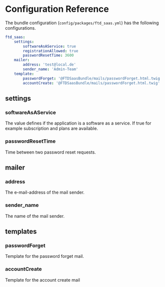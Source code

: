 # Configuration Reference

The bundle configuration (`config/packages/ftd_saas.yml`) has the following configurations.

```` yaml
ftd_saas:
    settings:
        softwareAsAService: true
        registrationAllowed: true
        passwordResetTime: 3600
    mailer:
        address: 'test@local.de'
        sender_name: 'Admin-Team'
    template:
        passwordForget: '@FTDSaasBundle/mails/passwordForget.html.twig'
        accountCreate: '@FTDSaasBundle/mails/passwordForget.html.twig'
````

## settings

### softwareAsAService
The value defines if the application is a software as a service.
If true for example subscription and plans are available.

### passwordResetTime

Time between two password reset requests.

## mailer

### address

The e-mail-address of the mail sender.

### sender_name

The name of the mail sender.

## templates

### passwordForget

Template for the password forget mail.

### accountCreate

Template for the account create mail